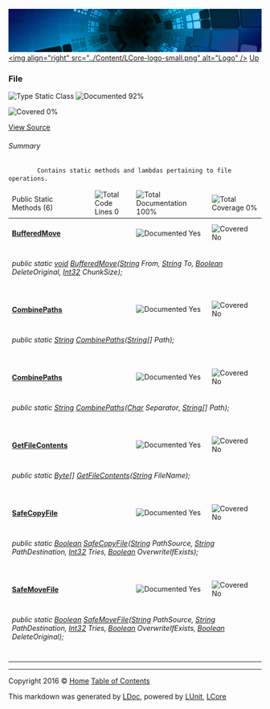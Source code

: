 ![](../Content/LCore-banner-small.png "")
[&lt;img align=&quot;right&quot; src=&quot;../Content/LCore-logo-small.png&quot; alt=&quot;Logo&quot; /&gt;](../../README.md)
[Up](../L.md)

### File

![Type Static Class](http://b.repl.ca/v1/Type-Static%20Class-blue.png "") ![Documented 92%](http://b.repl.ca/v1/Documented-92%25-green.png "")

![Covered 0%](http://b.repl.ca/v1/Covered-0%25-red.png "")

[View Source](../Extensions/Methods/L.cs#L)

###### Summary

            Contains static methods and lambdas pertaining to file operations.
            

<table>
<thead><tr><td>Public Static Methods (6)</td>
<td></td>
<td><img src="http://b.repl.ca/v1/Total%20Code%20Lines-0-red.png" alt="Total Code Lines 0" /></td>
<td><img src="http://b.repl.ca/v1/Total%20Documentation-100%25-brightgreen.png" alt="Total Documentation 100%" /></td>
<td><img src="http://b.repl.ca/v1/Total%20Coverage-0%25-red.png" alt="Total Coverage 0%" /></td></tr></thead>
<tr><td><h4><strong><a href="File_BufferedMove.md" alt="">BufferedMove</a></strong></h4></td>
<td>   </td>
<td></td>
<td><img src="http://b.repl.ca/v1/Documented-Yes-brightgreen.png" alt="Documented Yes" /></td>
<td><img src="http://b.repl.ca/v1/Covered-No-red.png" alt="Covered No" /></td></tr>
<tr><td colspan="5"><h6>public static <a href="https://msdn.microsoft.com/en-us/library/system.void.aspx" alt="">void</a> <a href="File_BufferedMove.md" alt="">BufferedMove</a>(<a href="https://msdn.microsoft.com/en-us/library/system.string.aspx" alt="">String</a> From, <a href="https://msdn.microsoft.com/en-us/library/system.string.aspx" alt="">String</a> To, <a href="https://msdn.microsoft.com/en-us/library/system.boolean.aspx" alt="">Boolean</a> DeleteOriginal, <a href="https://msdn.microsoft.com/en-us/library/system.int32.aspx" alt="">Int32</a> ChunkSize);</h6>
</td>
</tr>
<tr><td><h4><strong><a href="File_CombinePaths-0.md" alt="">CombinePaths</a></strong></h4></td>
<td>   </td>
<td></td>
<td><img src="http://b.repl.ca/v1/Documented-Yes-brightgreen.png" alt="Documented Yes" /></td>
<td><img src="http://b.repl.ca/v1/Covered-No-red.png" alt="Covered No" /></td></tr>
<tr><td colspan="5"><h6>public static <a href="https://msdn.microsoft.com/en-us/library/system.string.aspx" alt="">String</a> <a href="File_CombinePaths-0.md" alt="">CombinePaths</a>(<a href="https://msdn.microsoft.com/en-us/library/system.string.aspx" alt="">String</a>[] Path);</h6>
</td>
</tr>
<tr><td><h4><strong><a href="File_CombinePaths-1.md" alt="">CombinePaths</a></strong></h4></td>
<td>   </td>
<td></td>
<td><img src="http://b.repl.ca/v1/Documented-Yes-brightgreen.png" alt="Documented Yes" /></td>
<td><img src="http://b.repl.ca/v1/Covered-No-red.png" alt="Covered No" /></td></tr>
<tr><td colspan="5"><h6>public static <a href="https://msdn.microsoft.com/en-us/library/system.string.aspx" alt="">String</a> <a href="File_CombinePaths-1.md" alt="">CombinePaths</a>(<a href="https://msdn.microsoft.com/en-us/library/system.char.aspx" alt="">Char</a> Separator, <a href="https://msdn.microsoft.com/en-us/library/system.string.aspx" alt="">String</a>[] Path);</h6>
</td>
</tr>
<tr><td><h4><strong><a href="File_GetFileContents.md" alt="">GetFileContents</a></strong></h4></td>
<td>   </td>
<td></td>
<td><img src="http://b.repl.ca/v1/Documented-Yes-brightgreen.png" alt="Documented Yes" /></td>
<td><img src="http://b.repl.ca/v1/Covered-No-red.png" alt="Covered No" /></td></tr>
<tr><td colspan="5"><h6>public static <a href="https://msdn.microsoft.com/en-us/library/system.byte.aspx" alt="">Byte</a>[] <a href="File_GetFileContents.md" alt="">GetFileContents</a>(<a href="https://msdn.microsoft.com/en-us/library/system.string.aspx" alt="">String</a> FileName);</h6>
</td>
</tr>
<tr><td><h4><strong><a href="File_SafeCopyFile.md" alt="">SafeCopyFile</a></strong></h4></td>
<td>   </td>
<td></td>
<td><img src="http://b.repl.ca/v1/Documented-Yes-brightgreen.png" alt="Documented Yes" /></td>
<td><img src="http://b.repl.ca/v1/Covered-No-red.png" alt="Covered No" /></td></tr>
<tr><td colspan="5"><h6>public static <a href="https://msdn.microsoft.com/en-us/library/system.boolean.aspx" alt="">Boolean</a> <a href="File_SafeCopyFile.md" alt="">SafeCopyFile</a>(<a href="https://msdn.microsoft.com/en-us/library/system.string.aspx" alt="">String</a> PathSource, <a href="https://msdn.microsoft.com/en-us/library/system.string.aspx" alt="">String</a> PathDestination, <a href="https://msdn.microsoft.com/en-us/library/system.int32.aspx" alt="">Int32</a> Tries, <a href="https://msdn.microsoft.com/en-us/library/system.boolean.aspx" alt="">Boolean</a> OverwriteIfExists);</h6>
</td>
</tr>
<tr><td><h4><strong><a href="File_SafeMoveFile.md" alt="">SafeMoveFile</a></strong></h4></td>
<td>   </td>
<td></td>
<td><img src="http://b.repl.ca/v1/Documented-Yes-brightgreen.png" alt="Documented Yes" /></td>
<td><img src="http://b.repl.ca/v1/Covered-No-red.png" alt="Covered No" /></td></tr>
<tr><td colspan="5"><h6>public static <a href="https://msdn.microsoft.com/en-us/library/system.boolean.aspx" alt="">Boolean</a> <a href="File_SafeMoveFile.md" alt="">SafeMoveFile</a>(<a href="https://msdn.microsoft.com/en-us/library/system.string.aspx" alt="">String</a> PathSource, <a href="https://msdn.microsoft.com/en-us/library/system.string.aspx" alt="">String</a> PathDestination, <a href="https://msdn.microsoft.com/en-us/library/system.int32.aspx" alt="">Int32</a> Tries, <a href="https://msdn.microsoft.com/en-us/library/system.boolean.aspx" alt="">Boolean</a> OverwriteIfExists, <a href="https://msdn.microsoft.com/en-us/library/system.boolean.aspx" alt="">Boolean</a> DeleteOriginal);</h6>
</td>
</tr>
<tr><td width="850px" colspan="5"></td></tr>
</table>




---

Copyright 2016 &copy; [Home](../../README.md) [Table of Contents](../../TableOfContents.md)

This markdown was generated by [LDoc](https://github.com/CodeSingularity/LDoc), powered by [LUnit](https://github.com/CodeSingularity/LUnit), [LCore](https://github.com/CodeSingularity/LCore)
